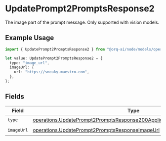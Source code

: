 # UpdatePrompt2PromptsResponse2

The image part of the prompt message. Only supported with vision models.

## Example Usage

```typescript
import { UpdatePrompt2PromptsResponse2 } from "@orq-ai/node/models/operations";

let value: UpdatePrompt2PromptsResponse2 = {
  type: "image_url",
  imageUrl: {
    url: "https://sneaky-maestro.com",
  },
};
```

## Fields

| Field                                                                                                                                                                  | Type                                                                                                                                                                   | Required                                                                                                                                                               | Description                                                                                                                                                            |
| ---------------------------------------------------------------------------------------------------------------------------------------------------------------------- | ---------------------------------------------------------------------------------------------------------------------------------------------------------------------- | ---------------------------------------------------------------------------------------------------------------------------------------------------------------------- | ---------------------------------------------------------------------------------------------------------------------------------------------------------------------- |
| `type`                                                                                                                                                                 | [operations.UpdatePrompt2PromptsResponse200ApplicationJSONResponseBodyType](../../models/operations/updateprompt2promptsresponse200applicationjsonresponsebodytype.md) | :heavy_check_mark:                                                                                                                                                     | N/A                                                                                                                                                                    |
| `imageUrl`                                                                                                                                                             | [operations.UpdatePrompt2PromptsResponseImageUrl](../../models/operations/updateprompt2promptsresponseimageurl.md)                                                     | :heavy_check_mark:                                                                                                                                                     | N/A                                                                                                                                                                    |